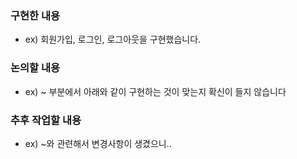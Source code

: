 ### 구현한 내용
- ex) 회원가입, 로그인, 로그아웃을 구현했습니다.

### 논의할 내용
- ex) ~ 부분에서 아래와 같이 구현하는 것이 맞는지 확신이 들지 않습니다

### 추후 작업할 내용
- ex) ~와 관련해서 변경사항이 생겼으니.. 
